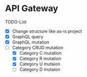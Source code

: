 # API Gateway

TODO-List
* [x] Change structure like as-is project
* [x] GraphQL query
* [x] GraphQL mutation
* [ ] Category CRUD mutation
    * [x] Category C mutation
    * [x] Category R mutation
    * [X] Category U mutaion
    * [ ] Category D mutaion
